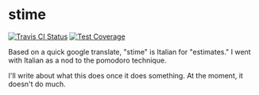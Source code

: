 stime
=====

[![Travis CI Status][ci-state]][travis]
[![Test Coverage][cover-image]][coverage]

Based on a quick google translate, "stime" is Italian for "estimates." I
went with Italian as a nod to the pomodoro technique.

I'll write about what this does once it does something. At the moment,
it doesn't do much.

[ci-state]:     https://travis-ci.org/daaang/stime.svg?branch=master
[travis]:       https://travis-ci.org/daaang/stime
[coverage]:     https://coveralls.io/github/daaang/stime
[cover-image]:  https://coveralls.io/repos/github/daaang/stime/badge.svg?branch=master

